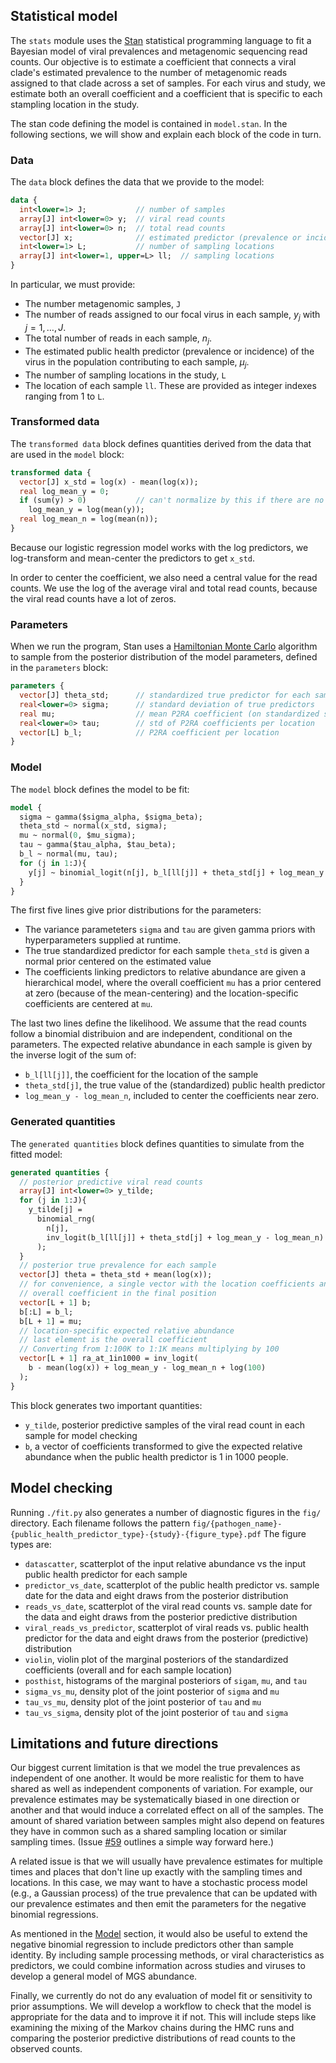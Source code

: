 ## Statistical model

The `stats` module uses the [Stan](https://mc-stan.org/) statistical programming language to fit a Bayesian model of viral prevalences and metagenomic sequencing read counts.
Our objective is to estimate a coefficient that connects a viral clade's estimated prevalence to the number of metagenomic reads assigned to that clade across a set of samples.
For each virus and study, we estimate both an overall coefficient and a coefficient that is specific to each stampling location in the study.

The stan code defining the model is contained in `model.stan`.
In the following sections, we will show and explain each block of the code in turn.

### Data

The `data` block defines the data that we provide to the model:

```stan
data {
  int<lower=1> J;           // number of samples
  array[J] int<lower=0> y;  // viral read counts
  array[J] int<lower=0> n;  // total read counts
  vector[J] x;              // estimated predictor (prevalence or incidence)
  int<lower=1> L;           // number of sampling locations
  array[J] int<lower=1, upper=L> ll;  // sampling locations
}
```

In particular, we must provide:

- The number metagenomic samples, `J`
- The number of reads assigned to our focal virus in each sample, $y_j$ with $j = 1, \ldots, J$. 
- The total number of reads in each sample, $n_j$.
- The estimated public health predictor (prevalence or incidence) of the virus in the population contributing to each sample, $\mu_j$.
- The number of sampling locations in the study, `L`
- The location of each sample `ll`. These are provided as integer indexes ranging from 1 to `L`.

### Transformed data

The `transformed data` block defines quantities derived from the data that are used in the `model` block:

```stan
transformed data {
  vector[J] x_std = log(x) - mean(log(x));
  real log_mean_y = 0;
  if (sum(y) > 0)           // can't normalize by this if there are no viral reads
    log_mean_y = log(mean(y));
  real log_mean_n = log(mean(n));
}
```

Because our logistic regression model works with the log predictors, we log-transform and mean-center the predictors to get `x_std`.

In order to center the coefficient, we also need a central value for the read counts.
We use the log of the average viral and total read counts, because the viral read counts have a lot of zeros.

### Parameters

When we run the program, Stan uses a [Hamiltonian Monte Carlo](https://en.wikipedia.org/wiki/Hamiltonian_Monte_Carlo) algorithm to sample from the posterior distribution of the model parameters, defined in the `parameters` block: 

```stan
parameters {
  vector[J] theta_std;      // standardized true predictor for each sample
  real<lower=0> sigma;      // standard deviation of true predictors
  real mu;                  // mean P2RA coefficient (on standardized scale)
  real<lower=0> tau;        // std of P2RA coefficients per location
  vector[L] b_l;            // P2RA coefficient per location
}
```

### Model

The `model` block defines the model to be fit:

```stan
model {
  sigma ~ gamma($sigma_alpha, $sigma_beta);
  theta_std ~ normal(x_std, sigma);
  mu ~ normal(0, $mu_sigma);
  tau ~ gamma($tau_alpha, $tau_beta);
  b_l ~ normal(mu, tau);
  for (j in 1:J){
    y[j] ~ binomial_logit(n[j], b_l[ll[j]] + theta_std[j] + log_mean_y - log_mean_n);
  }
}
```

The first five lines give prior distributions for the parameters:

* The variance parameteters `sigma` and `tau` are given gamma priors with hyperparameters supplied at runtime.
* The true standardized predictor for each sample `theta_std` is given a normal prior centered on the estimated value
* The coefficients linking predictors to relative abundance are given a hierarchical model, where the overall coefficient `mu` has a prior centered at zero (because of the mean-centering) and the location-specific coefficients are centered at `mu`.

The last two lines define the likelihood.
We assume that the read counts follow a binomial distribuion and are independent, conditional on the parameters.
The expected relative abundance in each sample is given by the inverse logit of the sum of:

* `b_l[ll[j]]`, the coefficient for the location of the sample
* `theta_std[j]`, the true value of the (standardized) public health predictor
* `log_mean_y - log_mean_n`, included to center the coefficients near zero.

### Generated quantities

The `generated quantities` block defines quantities to simulate from the fitted model:

```stan
generated quantities {
  // posterior predictive viral read counts
  array[J] int<lower=0> y_tilde;
  for (j in 1:J){
    y_tilde[j] =
      binomial_rng(
        n[j],
        inv_logit(b_l[ll[j]] + theta_std[j] + log_mean_y - log_mean_n)
      );
  }
  // posterior true prevalence for each sample
  vector[J] theta = theta_std + mean(log(x));
  // for convenience, a single vector with the location coefficients and
  // overall coefficient in the final position
  vector[L + 1] b;
  b[:L] = b_l;
  b[L + 1] = mu;
  // location-specific expected relative abundance
  // last element is the overall coefficient
  // Converting from 1:100K to 1:1K means multiplying by 100
  vector[L + 1] ra_at_1in1000 = inv_logit(
    b - mean(log(x)) + log_mean_y - log_mean_n + log(100)
  );
}
```

This block generates two important quantities:
* `y_tilde`, posterior predictive samples of the viral read count in each sample for model checking
*  `b`, a vector of coefficients transformed to give the expected relative abundance when the public health predictor is 1 in 1000 people.

## Model checking

Running `./fit.py` also generates a number of diagnostic figures in the `fig/` directory.
Each filename follows the pattern `fig/{pathogen_name}-{public_health_predictor_type}-{study}-{figure_type}.pdf`
The figure types are:

* `datascatter`, scatterplot of the input relative abundance vs the input public health predictor for each sample
* `predictor_vs_date`, scatterplot of the public health predictor vs. sample date for the data and eight draws from the posterior distribution
* `reads_vs_date`, scatterplot of the viral read counts vs. sample date for the data and eight draws from the posterior predictive distribution
* `viral_reads_vs_predictor`, scatterplot of viral reads vs. public health predictor for the data and eight draws from the posterior (predictive) distribution
* `violin`, violin plot of the marginal posteriors of the standardized coefficients (overall and for each sample location)
* `posthist`, histograms of the marginal posteriors of `sigam`, `mu`, and `tau`
* `sigma_vs_mu`, density plot of the joint posterior of `sigma` and `mu`
* `tau_vs_mu`, density plot of the joint posterior of `tau` and `mu`
* `tau_vs_sigma`, density plot of the joint posterior of `tau` and `sigma`
  
## Limitations and future directions

Our biggest current limitation is that we model the true prevalences as independent of one another.
It would be more realistic for them to have shared as well as independent components of variation.
For example, our prevalence estimates may be systematically biased in one direction or another and that would induce a correlated effect on all of the samples.
The amount of shared variation between samples might also depend on features they have in common such as a shared sampling location or similar sampling times.
(Issue [#59](https://github.com/naobservatory/p2ra/issues/59) outlines a simple way forward here.)

A related issue is that we will usually have prevalence estimates for multiple times and places that don't line up exactly with the sampling times and locations.
In this case, we may want to have a stochastic process model (e.g., a Gaussian process) of the true prevalence that can be updated with our prevalence estimates and then emit the parameters for the negative binomial regressions.

As mentioned in the [Model](#model) section, it would also be useful to extend the negative binomial regression to include predictors other than sample identity.
By including sample processing methods, or viral characteristics as predictors, we could combine information across studies and viruses to develop a general model of MGS abundance. 

Finally, we currently do not do any evaluation of model fit or sensitivity to prior assumptions.
We will develop a workflow to check that the model is appropriate for the data and to improve it if not.
This will include steps like examining the mixing of the Markov chains during the HMC runs and comparing the posterior predictive distributions of read counts to the observed counts.
